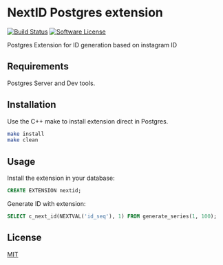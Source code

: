 # NextID Postgres extension

[![Build Status](https://travis-ci.org/wellmart/pg-nextid.svg?branch=master)](https://travis-ci.org/wellmart/pg-nextid)
[![Software License](https://img.shields.io/badge/license-MIT-brightgreen.svg?style=flat)](LICENSE)

Postgres Extension for ID generation based on instagram ID 

## Requirements

Postgres Server and Dev tools.

## Installation

Use the C++ make to install extension direct in Postgres.

```bash
make install
make clean
```

## Usage

Install the extension in your database:

```sql
CREATE EXTENSION nextid;
```

Generate ID with extension:

```sql
SELECT c_next_id(NEXTVAL('id_seq'), 1) FROM generate_series(1, 100);
```

## License

[MIT](https://choosealicense.com/licenses/mit/)
